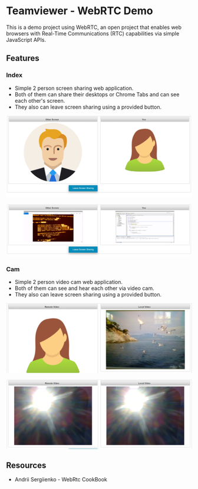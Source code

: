 # Teamviewer - WebRTC Demo

This is a demo project using WebRTC, an open project that enables web browsers with Real-Time Communications (RTC) capabilities via simple JavaScript APIs.

## Features 

### Index 
* Simple 2 person screen sharing web application. 
* Both of them can share their desktops or Chrome Tabs and can see each other's screen.
* They also can leave screen sharing using a provided button.

![](images/HomeScreen.PNG)

![](images/Screens-Local.png)

### Cam
* Simple 2 person video cam web application. 
* Both of them can see and hear each other via video cam.
* They also can leave screen sharing using a provided button.
 
![](images/localvideo.PNG)

![](images/Screeens.png)



## Resources

* Andrii Sergiienko - WebRtc CookBook
